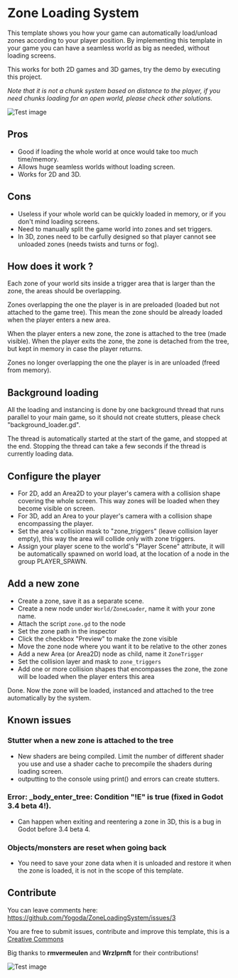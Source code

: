 # Zone Loading System

This template shows you how your game can automatically load/unload zones according to your player position. By implementing this template in your game you can have a seamless world as big as needed, without loading screens.

This works for both 2D games and 3D games, try the demo by executing this project.

*Note that it is not a chunk system based on distance to the player, if you need chunks loading for an open world, please check other solutions.*

![Test image](screenshots/world.png)

## Pros
- Good if loading the whole world at once would take too much time/memory.
- Allows huge seamless worlds without loading screen.
- Works for 2D and 3D.

## Cons
- Useless if your whole world can be quickly loaded in memory, or if you don't mind loading screens.
- Need to manually split the game world into zones and set triggers.
- In 3D, zones need to be carfully designed so that player cannot see unloaded zones (needs twists and turns or fog).

## How does it work ?

Each zone of your world sits inside a trigger area that is larger than the zone, the areas should be overlapping.

Zones overlapping the one the player is in are preloaded (loaded but not attached to the game tree). This mean the zone should be already loaded when the player enters a new area.

When the player enters a new zone, the zone is attached to the tree (made visible).
When the player exits the zone, the zone is detached from the tree, but kept in memory in case the player returns.

Zones no longer overlapping the one the player is in are unloaded (freed from memory).

## Background loading

All the loading and instancing is done by one background thread that runs parallel to your main game, so it should not create stutters, please check "background_loader.gd". 

The thread is automatically started at the start of the game, and stopped at the end. Stopping the thread can take a few seconds if the thread is currently loading data.

## Configure the player

- For 2D, add an Area2D to your player's camera with a collision shape covering the whole screen. This way zones will be loaded when they become visible on screen.
- For 3D, add an Area to your player's camera with a collision shape encompassing the player.
- Set the area's collision mask to "zone_triggers" (leave collision layer empty), this way the area will collide only with zone triggers.
- Assign your player scene to the world's "Player Scene" attribute, it will be automatically spawned on world load, at the location of a node in the group PLAYER_SPAWN.

## Add a new zone

- Create a zone, save it as a separate scene.
- Create a new node under `World/ZoneLoader`, name it with your zone name.
- Attach the script `zone.gd` to the node
- Set the zone path in the inspector
- Click the checkbox "Preview" to make the zone visible
- Move the zone node where you want it to be relative to the other zones
- Add a new Area (or Area2D) node as child, name it `ZoneTrigger`
- Set the collision layer and mask to `zone_triggers`
- Add one or more collision shapes that encompasses the zone, the zone will be loaded when the player enters this area

Done. Now the zone will be loaded, instanced and attached to the tree automatically by the system.

## Known issues

### Stutter when a new zone is attached to the tree
- New shaders are being compiled. Limit the number of different shader you use and use a shader cache to precompile the shaders during loading screen.
- outputting to the console using print() and errors can create stutters.

### Error: _body_enter_tree: Condition "!E" is true (fixed in Godot 3.4 beta 4!).

- Can happen when exiting and reentering a zone in 3D, this is a bug in Godot before 3.4 beta 4.

### Objects/monsters are reset when going back

- You need to save your zone data when it is unloaded and restore it when the zone is loaded, it is not in the scope of this template.

## Contribute

You can leave comments here: https://github.com/Yogoda/ZoneLoadingSystem/issues/3

You are free to submit issues, contribute and improve this template, this is a [Creative Commons](https://creativecommons.org/publicdomain/zero/1.0/)

Big thanks to **rmvermeulen** and **Wrzlprnft** for their contributions!

![Test image](screenshots/demo.png)
